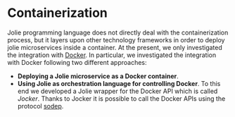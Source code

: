 # Containerization
Jolie programming language does not directly deal with the containerization process, 
but it layers upon other technology frameworks in order to deploy jolie microservices inside a container.
At the present, we only investigated the integration with [Docker](https://www.docker.com/). In particular,
we investigated the integration with Docker following two different approaches:

* **Deploying a Jolie microservice as a Docker container**.
* **Using Jolie as orchestration language for controlling Docker**. To this end we developed a Jolie wrapper for the Docker API which is called _Jocker_. Thanks to Jocker it is possible to call the Docker APIs using the protocol [sodep](../protocols/sodep.md).

